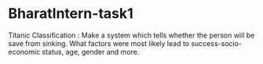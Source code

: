 # BharatIntern-task1
Titanic Classification : Make a system which tells whether the person will be save from sinking. What factors were most likely lead to success-socio-economic status, age, gender and more.
